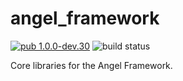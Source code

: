 # angel_framework

[![pub 1.0.0-dev.30](https://img.shields.io/badge/pub-1.0.0--dev.30-red.svg)](https://pub.dartlang.org/packages/angel_framework)
![build status](https://travis-ci.org/angel-dart/framework.svg)

Core libraries for the Angel Framework.